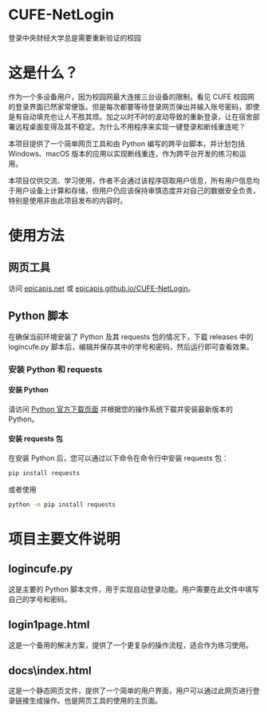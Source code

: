 # CUFE-NetLogin

登录中央财经大学总是需要重新验证的校园

# 这是什么？

作为一个多设备用户，因为校园网最大连接三台设备的限制，看见 CUFE 校园网的登录界面已然家常便饭。但是每次都要等待登录网页弹出并输入账号密码，即使是有自动填充也让人不胜其烦。加之以时不时的波动导致的重新登录，让在宿舍部署远程桌面变得及其不稳定。为什么不用程序来实现一键登录和断线重连呢？

本项目提供了一个简单网页工具和由 Python 编写的跨平台脚本，并计划包括 Windows、macOS 版本的应用以实现断线重连，作为跨平台开发的练习和运用。

本项目仅供交流、学习使用，作者不会通过该程序窃取用户信息，所有用户信息均于用户设备上计算和存储，但用户仍应该保持审慎态度并对自己的数据安全负责，特别是使用非由此项目发布的内容时。

# 使用方法

## 网页工具

访问 [epicapis.net](https://epicapis.net) 或 [epicapis.github.io/CUFE-NetLogin](https://epicapis.github.io/CUFE-NetLogin/)。

## Python 脚本

在确保当前环境安装了 Python 及其 requests 包的情况下，下载 releases 中的 logincufe.py 脚本后，编辑并保存其中的学号和密码，然后运行即可查看效果。

### 安装 Python 和 requests

#### 安装 Python

请访问 [Python 官方下载页面](https://www.python.org/downloads/) 并根据您的操作系统下载并安装最新版本的 Python。

#### 安装 requests 包

在安装 Python 后，您可以通过以下命令在命令行中安装 requests 包：

```bash
pip install requests
```

或者使用

```bash
python -m pip install requests
```

# 项目主要文件说明

## logincufe.py

这是主要的 Python 脚本文件，用于实现自动登录功能。用户需要在此文件中填写自己的学号和密码。

## login1page.html

这是一个备用的解决方案，提供了一个更复杂的操作流程，适合作为练习使用。

## docs\index.html

这是一个静态网页文件，提供了一个简单的用户界面，用户可以通过此网页进行登录链接生成操作。也是网页工具的使用的主页面。
